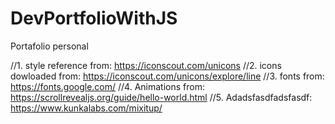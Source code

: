 # DevPortfolioWithJS
Portafolio personal

//1. style reference from: https://iconscout.com/unicons
//2. icons dowloaded from: https://iconscout.com/unicons/explore/line
//3. fonts from: https://fonts.google.com/
//4. Animations from: https://scrollrevealjs.org/guide/hello-world.html
//5. Adadsfasdfadsfasdf: https://www.kunkalabs.com/mixitup/ 